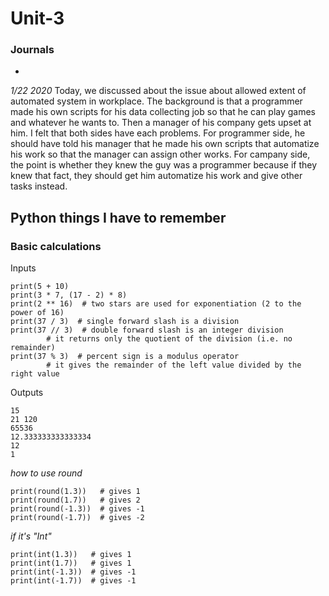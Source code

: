 # Unit-3

 ### Journals ###
*

*1/22 2020*
 Today, we discussed about the issue about allowed extent of automated system in workplace. The background is that a programmer made his own scripts for his data collecting job so that he can play games and whatever he wants to. Then a manager of his company gets upset at him. I felt that both sides have each problems. For programmer side, he should have told his manager that he made his own scripts that automatize his work so that the manager can assign other works.  For campany side, the point is whether they knew the guy was a programmer because if they knew that fact, they should get him automatize his work and give other tasks instead.
 
 ## Python things I have to remember ##
 ### Basic calculations ###
 Inputs
```
print(5 + 10)
print(3 * 7, (17 - 2) * 8)
print(2 ** 16)  # two stars are used for exponentiation (2 to the power of 16)
print(37 / 3)  # single forward slash is a division
print(37 // 3)  # double forward slash is an integer division
        # it returns only the quotient of the division (i.e. no remainder)
print(37 % 3)  # percent sign is a modulus operator
        # it gives the remainder of the left value divided by the right value
```
Outputs
```
15
21 120
65536
12.333333333333334
12
1
```
*how to use round*
```
print(round(1.3))   # gives 1
print(round(1.7))   # gives 2
print(round(-1.3))  # gives -1
print(round(-1.7))  # gives -2
```
*if it's "Int"*
```
print(int(1.3))   # gives 1
print(int(1.7))   # gives 1
print(int(-1.3))  # gives -1
print(int(-1.7))  # gives -1
```


